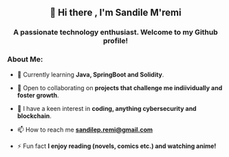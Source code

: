 <h2 align="center">👋 Hi there , I'm Sandile M'remi</h2>
<h3 align="center">A passionate technology enthusiast. Welcome to my Github profile!</h3>

<h3>About Me: </h3>

- 🌱 Currently learning **Java, SpringBoot and Solidity**.

- 👯 Open to collaborating on **projects that challenge me indiividually and foster growth**.

- 👀 I have a keen interest in **coding, anything cybersecurity and blockchain**.

- 📫 How to reach me **sandilep.remi@gmail.com**

- ⚡ Fun fact **I enjoy reading (novels, comics etc.) and watching anime!**
